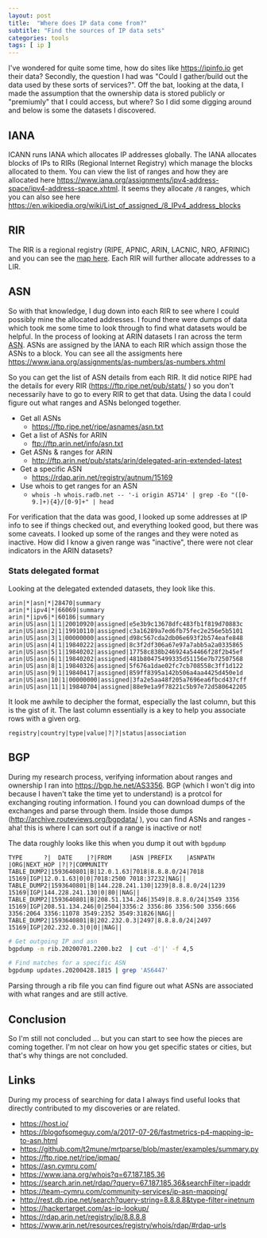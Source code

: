 ```yaml
---
layout: post
title:  "Where does IP data come from?"
subtitle: "Find the sources of IP data sets"
categories: tools
tags: [ ip ]
---
```


I've wondered for quite some time, how do sites like <https://ipinfo.io> get their data? Secondly, the question I had was "Could I gather/build out the data used by these sorts of services?". Off the bat, looking at the data, I made the assumption that the ownership data is stored publicly or "premiumly" that I could access, but where? So I did some digging around and below is some the datasets I discovered.

## IANA
ICANN runs IANA which allocates IP addresses globally. The IANA allocates blocks of IPs to RIRs (Regional Internet Registry) which manage the blocks allocated to them. You can view the list of ranges and how they are allocated here <https://www.iana.org/assignments/ipv4-address-space/ipv4-address-space.xhtml>. It seems they allocate  `/8` ranges, which you can also see here <https://en.wikipedia.org/wiki/List_of_assigned_/8_IPv4_address_blocks>

## RIR
The RIR is a regional registry (RIPE, APNIC, ARIN, LACNIC, NRO, AFRINIC) and you can see the [map here](https://en.wikipedia.org/wiki/Regional_Internet_registry#/media/File:Regional_Internet_Registries_world_map.svg). Each RIR will further allocate addresses to a LIR.

## ASN
So with that knowledge, I dug down into each RIR to see where I could possibly mine the allocated addresses. I found there were dumps of data which took me some time to look through to find what datasets would be helpful. In the process of looking at ARIN datasets I ran across the term [ASN](https://en.wikipedia.org/wiki/Autonomous_system_(Internet)). ASNs are assigned by the IANA to each RIR which assign those the ASNs to a block.
You can see all the assigments here <https://www.iana.org/assignments/as-numbers/as-numbers.xhtml>

So you can get the list of ASN details from each RIR. It did notice RIPE had the details for every RIR (<https://ftp.ripe.net/pub/stats/>
) so you don't necessarily have to go to every RIR to get that data. Using the data I could figure out what ranges and ASNs belonged together.

- Get all ASNs
  - <https://ftp.ripe.net/ripe/asnames/asn.txt>
- Get a list of ASNs for ARIN
  - <ftp://ftp.arin.net/info/asn.txt>
- Get ASNs & ranges for ARIN
  - <http://ftp.arin.net/pub/stats/arin/delegated-arin-extended-latest>
- Get a specific ASN
  - <https://rdap.arin.net/registry/autnum/15169>
- Use whois to get ranges for an ASN
  - `whois -h whois.radb.net -- '-i origin AS714' | grep -Eo "([0-9.]+){4}/[0-9]+" | head`

For verification that the data was good, I looked up some addresses at IP info to see if things checked out, and everything looked good, but there was some caveats. I looked up some of the ranges and they were noted as inactive. How did I know a given range was "inactive", there were not clear indicators in the ARIN datasets?

### Stats delegated format 
Looking at the delegated extended datasets, they look like this.

```2.3|arin|1594044013396|154725|19700101|20200706|-0400
arin|*|asn|*|28470|summary
arin|*|ipv4|*|66069|summary
arin|*|ipv6|*|60186|summary
arin|US|asn|1|1|20010920|assigned|e5e3b9c13678dfc483fb1f819d70883c
arin|US|asn|2|1|19910110|assigned|c3a16289a7ed6fb75fec2e256e5b5101
arin|US|asn|3|1|00000000|assigned|d98c567cda2db06e693f2b574eafe848
arin|US|asn|4|1|19840222|assigned|8c3f2df306a67e97a7abb5a2a0335865
arin|US|asn|5|1|19840202|assigned|17758c838b246924a54466f28f2b45ef
arin|US|asn|6|1|19840202|assigned|481b80475499335d51156e7b72507568
arin|US|asn|8|1|19840326|assigned|5f676a1dae02fc7cb708558c3ff1d122
arin|US|asn|9|1|19840417|assigned|859ff8395a142b506a4aa4425d450e1d
arin|US|asn|10|1|00000000|assigned|3fa2e5aa48f205a7696ea6fbcd437cff
arin|US|asn|11|1|19840704|assigned|88e9e1a9f78221c5b97e72d580642205
````

It look me awhile to decipher the format, especially the last column, but this is the gist of it. The last column essentially is a key to help you associate rows with a given org.

```
registry|country|type|value|?|?|status|association
```


## BGP
During my research process, verifying information about ranges and ownership I ran into <https://bgp.he.net/AS3356>. BGP (which I won't dig into because I haven't take the time yet to understand) is a protcol for exchanging routing information. I found you can download dumps of the exchanges and parse through them. Inside those dumps (<http://archive.routeviews.org/bgpdata/>
), you can find ASNs and ranges - aha! this is where I can sort out if a range is inactive or not!

The data roughly looks like this when you dump it out with `bgpdump`

```
TYPE      ?|  DATE    |?|FROM     |ASN |PREFIX    |ASNPATH   |ORG|NEXT_HOP |?|?|COMMUNITY
TABLE_DUMP2|1593640801|B|12.0.1.63|7018|8.8.8.0/24|7018 15169|IGP|12.0.1.63|0|0|7018:2500 7018:37232|NAG||
TABLE_DUMP2|1593640801|B|144.228.241.130|1239|8.8.8.0/24|1239 15169|IGP|144.228.241.130|0|80||NAG||
TABLE_DUMP2|1593640801|B|208.51.134.246|3549|8.8.8.0/24|3549 3356 15169|IGP|208.51.134.246|0|2504|3356:2 3356:86 3356:500 3356:666 3356:2064 3356:11078 3549:2352 3549:31826|NAG||
TABLE_DUMP2|1593640801|B|202.232.0.3|2497|8.8.8.0/24|2497 15169|IGP|202.232.0.3|0|0||NAG||
```

```sh
# Get outgoing IP and asn
bgpdump -m rib.20200701.2200.bz2  | cut -d'|' -f 4,5

# Find matches for a specific ASN
bgpdump updates.20200428.1815 | grep 'AS6447'
```

Parsing through a rib file you can find figure out what ASNs are associated with what ranges and are still active.

## Conclusion 
So I'm still not concluded ... but you can start to see how the pieces are coming together. I'm not clear on how you get specific states or cities, but that's why things are not concluded.


## Links
During my process of searching for data I always find useful looks that directly contributed to my discoveries or are related.

- <https://host.io/>
- <https://blogofsomeguy.com/a/2017-07-26/fastmetrics-p4-mapping-ip-to-asn.html>
- <https://github.com/t2mune/mrtparse/blob/master/examples/summary.py>
- <https://ftp.ripe.net/ripe/ipmap/>
- <https://asn.cymru.com/>
- <https://www.iana.org/whois?q=67.187.185.36>
- <https://search.arin.net/rdap/?query=67.187.185.36&searchFilter=ipaddr>
- <https://team-cymru.com/community-services/ip-asn-mapping/>
- <http://rest.db.ripe.net/search?query-string=8.8.8.8&type-filter=inetnum>
- <https://hackertarget.com/as-ip-lookup/>
- <https://rdap.arin.net/registry/ip/8.8.8.8>
- <https://www.arin.net/resources/registry/whois/rdap/#rdap-urls>